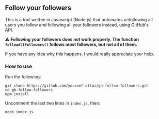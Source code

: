 ## Follow your followers

This is a tool written in Javascript (Node.js) that automates 
unfollowing all users you follow and following all your followers instead,
using GitHub's API.

⚠ **Following your followers does not work properly.
The function `followAllFollowers()` follows most followers,
but not all of them.**

If you have any idea why this happens,
I would really appreciate your help.

### How to use

Run the following:

```
git clone https://github.com/youssef-attai/gh-follow-followers.git
cd gh-follow-followers
npm install
```

Uncomment the last two lines in `index.js`, then:

```
node index.js
```
